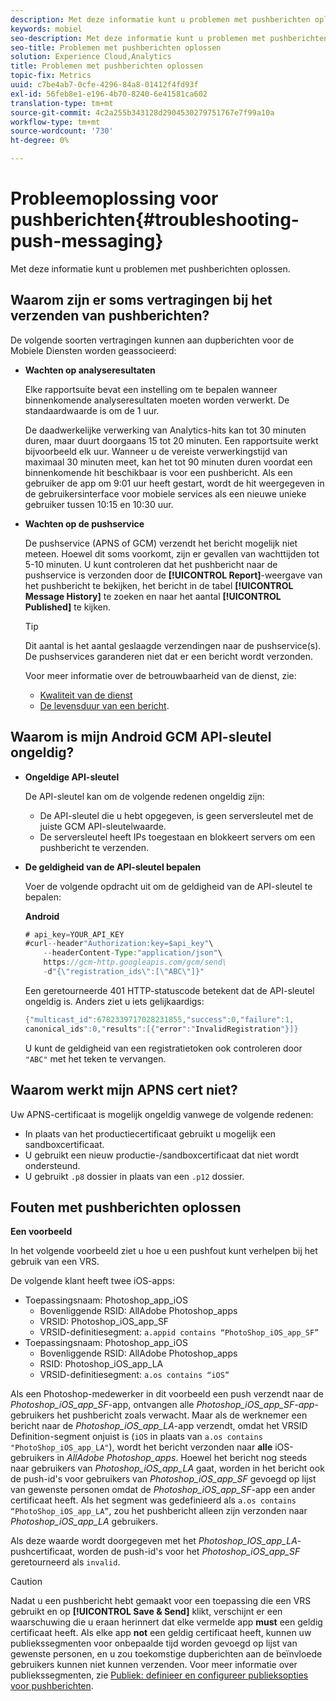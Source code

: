 ```yaml
---
description: Met deze informatie kunt u problemen met pushberichten oplossen.
keywords: mobiel
seo-description: Met deze informatie kunt u problemen met pushberichten oplossen.
seo-title: Problemen met pushberichten oplossen
solution: Experience Cloud,Analytics
title: Problemen met pushberichten oplossen
topic-fix: Metrics
uuid: c7be4ab7-0cfe-4296-84a8-01412f4fd93f
exl-id: 56feb8e1-e196-4b70-8240-6e41581ca602
translation-type: tm+mt
source-git-commit: 4c2a255b343128d2904530279751767e7f99a10a
workflow-type: tm+mt
source-wordcount: '730'
ht-degree: 0%

---
```


# Probleemoplossing voor pushberichten{#troubleshooting-push-messaging}

Met deze informatie kunt u problemen met pushberichten oplossen.

## Waarom zijn er soms vertragingen bij het verzenden van pushberichten?

De volgende soorten vertragingen kunnen aan dupberichten voor de Mobiele Diensten worden geassocieerd:

* **Wachten op analyseresultaten**

   Elke rapportsuite bevat een instelling om te bepalen wanneer binnenkomende analyseresultaten moeten worden verwerkt. De standaardwaarde is om de 1 uur.

   De daadwerkelijke verwerking van Analytics-hits kan tot 30 minuten duren, maar duurt doorgaans 15 tot 20 minuten. Een rapportsuite werkt bijvoorbeeld elk uur. Wanneer u de vereiste verwerkingstijd van maximaal 30 minuten meet, kan het tot 90 minuten duren voordat een binnenkomende hit beschikbaar is voor een pushbericht. Als een gebruiker de app om 9:01 uur heeft gestart, wordt de hit weergegeven in de gebruikersinterface voor mobiele services als een nieuwe unieke gebruiker tussen 10:15 en 10:30 uur.

* **Wachten op de pushservice**

   De pushservice (APNS of GCM) verzendt het bericht mogelijk niet meteen. Hoewel dit soms voorkomt, zijn er gevallen van wachttijden tot 5-10 minuten. U kunt controleren dat het pushbericht naar de pushservice is verzonden door de **[!UICONTROL Report]**-weergave van het pushbericht te bekijken, het bericht in de tabel **[!UICONTROL Message History]** te zoeken en naar het aantal **[!UICONTROL Published]** te kijken.

   >[!TIP]
   >
   >Dit aantal is het aantal geslaagde verzendingen naar de pushservice(s). De pushservices garanderen niet dat er een bericht wordt verzonden.

   Voor meer informatie over de betrouwbaarheid van de dienst, zie:

   * [Kwaliteit van de dienst](https://developer.apple.com/library/content/documentation/NetworkingInternet/Conceptual/RemoteNotificationsPG/APNSOverview.html#//apple_ref/doc/uid/TP40008194-CH8-SW5l)
   * [De levensduur van een bericht](https://developers.google.com/cloud-messaging/concept-options#lifetime).

## Waarom is mijn Android GCM API-sleutel ongeldig?

* **Ongeldige API-sleutel**

   De API-sleutel kan om de volgende redenen ongeldig zijn:

   * De API-sleutel die u hebt opgegeven, is geen serversleutel met de juiste GCM API-sleutelwaarde.
   * De serversleutel heeft IPs toegestaan en blokkeert servers om een pushbericht te verzenden.

* **De geldigheid van de API-sleutel bepalen**

   Voer de volgende opdracht uit om de geldigheid van de API-sleutel te bepalen:

   **Android**

   ```java
   # api_key=YOUR_API_KEY
   #curl--header"Authorization:key=$api_key"\
       --headerContent-Type:"application/json"\ 
       https://gcm-http.googleapis.com/gcm/send\
       -d"{\"registration_ids\":[\"ABC\"]}"
   ```

   Een geretourneerde 401 HTTP-statuscode betekent dat de API-sleutel ongeldig is. Anders ziet u iets gelijkaardigs:

   ```java
   {"multicast_id":6782339717028231855,"success":0,"failure":1,
   canonical_ids":0,"results":[{"error":"InvalidRegistration"}]}
   ```

   U kunt de geldigheid van een registratietoken ook controleren door `"ABC"` met het teken te vervangen.

## Waarom werkt mijn APNS cert niet?

Uw APNS-certificaat is mogelijk ongeldig vanwege de volgende redenen:

* In plaats van het productiecertificaat gebruikt u mogelijk een sandboxcertificaat.
* U gebruikt een nieuw productie-/sandboxcertificaat dat niet wordt ondersteund.
* U gebruikt `.p8` dossier in plaats van een `.p12` dossier.

## Fouten met pushberichten oplossen

**Een voorbeeld**

In het volgende voorbeeld ziet u hoe u een pushfout kunt verhelpen bij het gebruik van een VRS.

De volgende klant heeft twee iOS-apps:

* Toepassingsnaam: Photoshop_app_iOS
   * Bovenliggende RSID: AllAdobe Photoshop_apps
   * VRSID: Photoshop_iOS_app_SF
   * VRSID-definitiesegment: `a.appid contains “PhotoShop_iOS_app_SF”`
* Toepassingsnaam: Photoshop_app_iOS
   * Bovenliggende RSID: AllAdobe Photoshop_apps
   * RSID: Photoshop_iOS_app_LA
   * VRSID-definitiesegment: `a.os contains “iOS”`

Als een Photoshop-medewerker in dit voorbeeld een push verzendt naar de *Photoshop_iOS_app_SF*-app, ontvangen alle *Photoshop_iOS_app_SF-app*-gebruikers het pushbericht zoals verwacht. Maar als de werknemer een bericht naar de *Photoshop_iOS_app_LA*-app verzendt, omdat het VRSID Definition-segment onjuist is (`iOS` in plaats van `a.os contains "PhotoShop_iOS_app_LA"`), wordt het bericht verzonden naar **alle** iOS-gebruikers in *AllAdobe Photoshop_apps*. Hoewel het bericht nog steeds naar gebruikers van *Photoshop_iOS_app_LA* gaat, worden in het bericht ook de push-id&#39;s voor gebruikers van *Photoshop_iOS_app_SF* gevoegd op lijst van gewenste personen omdat de *Photoshop_iOS_app_SF*-app een ander certificaat heeft. Als het segment was gedefinieerd als `a.os contains “PhotoShop_iOS_app_LA”`, zou het pushbericht alleen zijn verzonden naar *Photoshop_iOS_app_LA* gebruikers.

Als deze waarde wordt doorgegeven met het *Photoshop_IOS_app_LA*-pushcertificaat, worden de push-id&#39;s voor het *Photoshop_iOS_app_SF* geretourneerd als `invalid`.

>[!CAUTION]
>
>Nadat u een pushbericht hebt gemaakt voor een toepassing die een VRS gebruikt en op **[!UICONTROL Save & Send]** klikt, verschijnt er een waarschuwing die u eraan herinnert dat elke vermelde app **must** een geldig certificaat heeft. Als elke app **not** een geldig certificaat heeft, kunnen uw publiekssegmenten voor onbepaalde tijd worden gevoegd op lijst van gewenste personen, en u zou toekomstige dupberichten aan de beïnvloede gebruikers kunnen niet kunnen verzenden. Voor meer informatie over publiekssegmenten, zie [Publiek: definieer en configureer publieksopties voor pushberichten](/help/using/in-app-messaging/t-create-push-message/c-audience-push-message.md).
